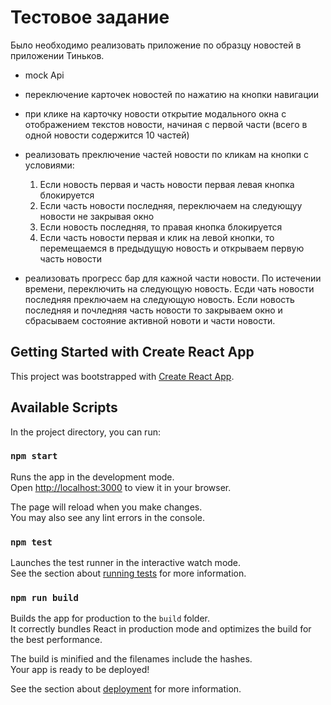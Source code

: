 # Тестовое задание

Было необходимо реализовать приложение по образцу новостей в приложении Тиньков.

- mock Api
- переключение карточек новостей по нажатию на кнопки навигации
- при клике на карточку новости открытие модального окна с отображением текстов новости, начиная с первой части (всего в одной новости содержится 10 частей)
- реализовать преключение частей новости по кликам на кнопки с условиями:

  1.  Если новость первая и часть новости первая левая кнопка блокируется
  2.  Если часть новости последняя, переключаем на следующуу новости не закрывая окно
  3.  Если новость последняя, то правая кнопка блокируется
  4.  Если часть новости первая и клик на левой кнопки, то перемещаемся в предыдущую новость и открываем первую часть новости

- реализовать прогресс бар для кажной части новости. По истечении времени, переключить на следующую новость. Есди чать новости последняя преключаем на следующую новость. Если новость последняя и почледняя часть новости то закрываем окно и сбрасываем состояние активной новоти и части новости.

## Getting Started with Create React App

This project was bootstrapped with [Create React App](https://github.com/facebook/create-react-app).

## Available Scripts

In the project directory, you can run:

### `npm start`

Runs the app in the development mode.\
Open [http://localhost:3000](http://localhost:3000) to view it in your browser.

The page will reload when you make changes.\
You may also see any lint errors in the console.

### `npm test`

Launches the test runner in the interactive watch mode.\
See the section about [running tests](https://facebook.github.io/create-react-app/docs/running-tests) for more information.

### `npm run build`

Builds the app for production to the `build` folder.\
It correctly bundles React in production mode and optimizes the build for the best performance.

The build is minified and the filenames include the hashes.\
Your app is ready to be deployed!

See the section about [deployment](https://facebook.github.io/create-react-app/docs/deployment) for more information.

